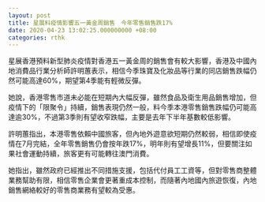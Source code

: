 ```yaml
---
layout: post
title: 星展料疫情影響五一黃金周銷售　今年零售銷售跌17%
date: 2020-04-23 13:02:25.000000000 +08:00
categories: rthk
---
```


星展香港預料新型肺炎疫情對香港五一黃金周的銷售會有較大影響，香港及中國內地消費品行業分析師許明蕙表示，相信今季珠寶及化妝品等行業的同店銷售跌幅仍然可能高達60%，期望第4季能有輕微反彈。

她說，香港零售市道未必能在短期內大幅反彈，雖然食品及衛生用品銷售增加，但疫情下的「限聚令」持續，銷售表現仍然一般，料今季本港零售銷售跌幅仍可能高達逾30%，不過第3季則有望收窄跌幅，主要是去年下半年基數較低影響。

許明蕙指出，本港零售依賴中國旅客，但內地外遊意欲短期仍然較弱，相信即使疫情在7月完結，全年零售銷售仍會按年跌17%，明年則有望增長11%，但要關注如果社會運動持續，旅客更有可能轉往澳門消費。

她指出，雖然政府已經推出不同措施支援，包括代付員工工資等，但對零售商整體業務幫助有限，相信零售企業會更著重成本控制，而隨著內地國內旅遊恢復，內地銷售網絡較好的零售商業務有望較為受惠。
